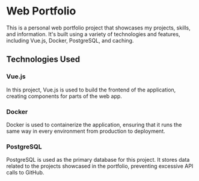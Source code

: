 # Web Portfolio

This is a personal web portfolio project that showcases my projects, skills, and information. It's built using a variety of technologies and features, including Vue.js, Docker, PostgreSQL, and caching.

## Technologies Used

### Vue.js

In this project, Vue.js is used to build the frontend of the application, creating components for parts of the web app.

### Docker

Docker is used to containerize the application, ensuring that it runs the same way in every environment from production to deployment.

### PostgreSQL

PostgreSQL is used as the primary database for this project. It stores data related to the projects showcased in the portfolio, preventing excessive API calls to GitHub.
